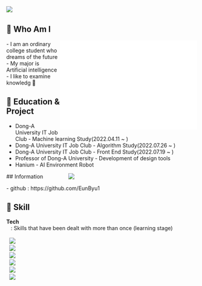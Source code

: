 <img src = "https://capsule-render.vercel.app/api?type=waving&height=200&text=Eunbyul&fontAlign=80&fontAlignY=40&color=gradient" >
<!-- 출처 : https://github.com/kyechan99/capsule-render -->
 
<br>

## 🌸 Who Am I 
<img align="right" src="/github-metrics.svg" alt="Metrics" width="362">

<p align="left">
- I am an ordinary college student who dreams of the future <br>
- My major is Artificial intelligence<br>
- I like to examine knowledg 🔬
 </p>


 ## 🌸 Education & Project
- Dong-A University IT Job Club - Machine learning Study(2022.04.11 ~ )
- Dong-A University IT Job Club - Algorithm Study(2022.07.26 ~ )
- Dong-A University IT Job Club - Front End Study(2022.07.19 ~ )
- Professor of Dong-A University - Development of design tools
- Hanium - AI Environment Robot 

<img align='right' src="http://mazassumnida.wtf/api/v2/generate_badge?boj=ejha2002" width="340">
## Information
<p align ="left">
- github : https://github.com/EunByu1  <Br
- blog   : https://velog.io/@yahweh   
</p>


## 🌸 Skill  
<b>Tech</b>  
&nbsp;&nbsp; : Skills that have been dealt with more than once (learning stage)<br>  
&nbsp;&nbsp;<img src="https://img.shields.io/badge/Python-3776AB?style=flat-square&logo=Python&logoColor=white"/><br>
&nbsp;&nbsp;<img src="https://img.shields.io/badge/C-A8B9CC?style=flat-square&logo=C&logoColor=white"/><Br>
&nbsp;&nbsp;<img src="https://img.shields.io/badge/scikit-learn-F7931E?style=flat-square&logo=scikit-learn&logoColor=white"/><br>
&nbsp;&nbsp;<img src="https://img.shields.io/badge/HTML-E34F26?style=flat-square&logo=HTML5&logoColor=white"/><Br>
&nbsp;&nbsp;<img src="https://img.shields.io/badge/CSS-1572B6?style=flat-square&logo=CSS3&logoColor=white"/><Br>
&nbsp;&nbsp;<img src="https://img.shields.io/badge/Git-F05032?style=flat-square&logo=Git&logoColor=white"/><Br>

<br><br>


